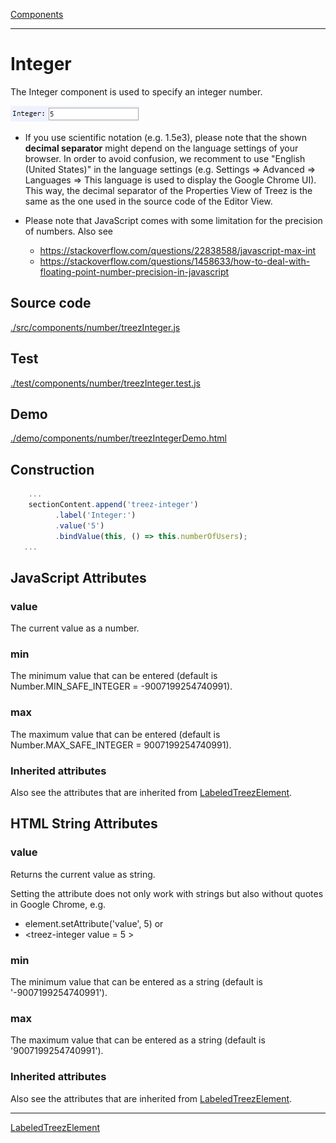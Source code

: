 [Components](../components.md)

----

# Integer
		
The Integer component is used to specify an integer number.  
	
![](../../images/treezInteger.png)

* If you use scientific notation (e.g. 1.5e3), please note that the shown **decimal separator** might depend on 
the language settings of your browser. In order to avoid confusion, we recomment to use "English (United States)" 
in the language settings 
(e.g. Settings => Advanced => Languages => This language is used to display the Google Chrome UI). 
This way, the decimal separator of the Properties View of Treez is the same as the one used in the source
code of the Editor View.

* Please note that JavaScript comes with some limitation for the precision of numbers. Also see 
  * https://stackoverflow.com/questions/22838588/javascript-max-int
  * https://stackoverflow.com/questions/1458633/how-to-deal-with-floating-point-number-precision-in-javascript
		
## Source code

[./src/components/number/treezInteger.js](../../../src/components/number/treezInteger.js)

## Test

[./test/components/number/treezInteger.test.js](../../../test/components/number/treezInteger.test.js)

## Demo

[./demo/components/number/treezIntegerDemo.html](../../../demo/components/number/treezIntegerDemo.html)

## Construction

```javascript
    ...
    sectionContent.append('treez-integer')
		  .label('Integer:')		
		  .value('5')		
		  .bindValue(this, () => this.numberOfUsers);	
   ...
```

## JavaScript Attributes

### value

The current value as a number. 

### min

The minimum value that can be entered (default is Number.MIN_SAFE_INTEGER = -9007199254740991).

### max

The maximum value that can be entered (default is Number.MAX_SAFE_INTEGER = 9007199254740991).

### Inherited attributes

Also see the attributes that are inherited from [LabeledTreezElement](../labeledTreezElement.md#value).


## HTML String Attributes

### value

Returns the current value as string. 

Setting the attribute does not only work with strings but also without quotes in Google Chrome, e.g. 
* element.setAttribute('value', 5) or
* \<treez-integer value = 5 ></treez-integer>

### min

The minimum value that can be entered as a string (default is '-9007199254740991').

### max

The maximum value that can be entered as a string (default is '9007199254740991').

### Inherited attributes

Also see the attributes that are inherited from [LabeledTreezElement](../labeledTreezElement.md#value-1).


----

[LabeledTreezElement](../labeledTreezElement.md)
